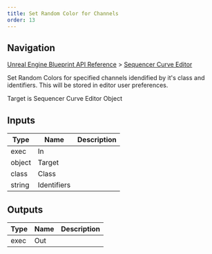 ```yaml
---
title: Set Random Color for Channels
order: 13
---
```

## Navigation

[Unreal Engine Blueprint API Reference](https://dev.epicgames.com/documentation/en-us/unreal-engine/BlueprintAPI) > [Sequencer Curve Editor](https://dev.epicgames.com/documentation/en-us/unreal-engine/BlueprintAPI/SequencerCurveEditor)

Set Random Colors for specified channels idendified by it's class and identifiers. This will be stored in editor user preferences.

Target is Sequencer Curve Editor Object

## Inputs

| Type | Name | Description |
| --- | --- | --- |
| exec | In |  |
| object | Target |  |
| class | Class |  |
| string | Identifiers |  |

## Outputs

| Type | Name | Description |
| --- | --- | --- |
| exec | Out |  |
